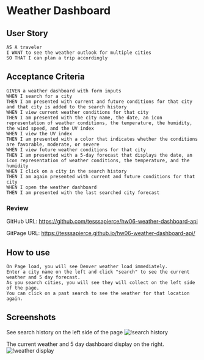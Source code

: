 # Weather Dashboard

## User Story

```
AS A traveler
I WANT to see the weather outlook for multiple cities
SO THAT I can plan a trip accordingly
```

## Acceptance Criteria

```
GIVEN a weather dashboard with form inputs
WHEN I search for a city
THEN I am presented with current and future conditions for that city and that city is added to the search history
WHEN I view current weather conditions for that city
THEN I am presented with the city name, the date, an icon representation of weather conditions, the temperature, the humidity, the wind speed, and the UV index
WHEN I view the UV index
THEN I am presented with a color that indicates whether the conditions are favorable, moderate, or severe
WHEN I view future weather conditions for that city
THEN I am presented with a 5-day forecast that displays the date, an icon representation of weather conditions, the temperature, and the humidity
WHEN I click on a city in the search history
THEN I am again presented with current and future conditions for that city
WHEN I open the weather dashboard
THEN I am presented with the last searched city forecast
```

### Review

GitHub URL: https://github.com/tesssapierce/hw06-weather-dashboard-api

GitPage URL: https://tesssapierce.github.io/hw06-weather-dashboard-api/


## How to use

```
On Page load, you will see Denver weather load immediately.
Enter a city name on the left and click "search" to see the current weather and 5 day forecast.
As you search cities, you will see they will collect on the left side of the page.
You can click on a past search to see the weather for that location again.
```

## Screenshots

See search history on the left side of the page
![!search history]()

The current weather and 5 day dashboard display on the right.
![!weather display]()
